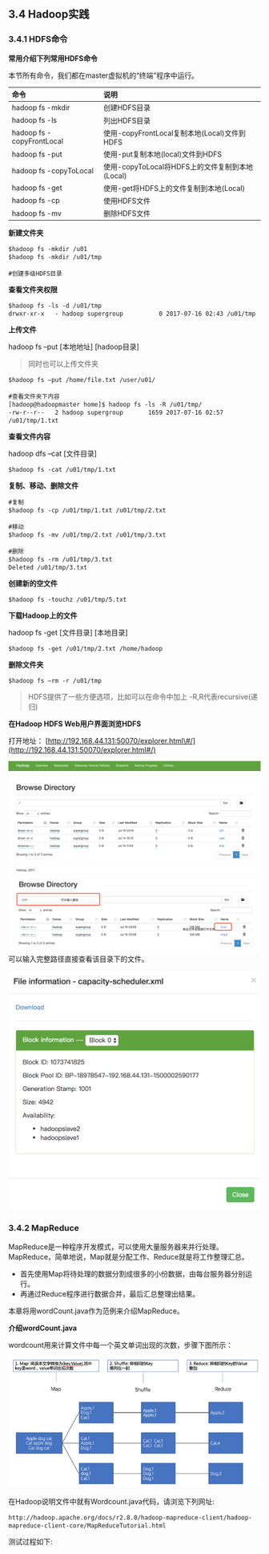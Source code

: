 ## 3.4 Hadoop实践

### 3.4.1 HDFS命令

**常用介绍下列常用HDFS命令**

本节所有命令，我们都在master虚拟机的“终端”程序中运行。

| 命令 | 说明 |
| :--- | :--- |
| hadoop fs -mkdir | 创建HDFS目录 |
| hadoop fs -ls | 列出HDFS目录 |
| hadoop fs -copyFrontLocal | 使用-copyFrontLocal复制本地\(Local\)文件到HDFS |
| hadoop fs -put | 使用-put复制本地\(local\)文件到HDFS |
| hadoop fs -copyToLocal | 使用-copyToLocal将HDFS上的文件复制到本地\(Local\) |
| hadoop fs -get | 使用-get将HDFS上的文件复制到本地\(Local\) |
| hadoop fs -cp | 使用HDFS文件 |
| hadoop fs -mv | 删除HDFS文件 |

**新建文件夹**

```
$hadoop fs -mkdir /u01
$hadoop fs -mkdir /u01/tmp

#创建多级HDFS目录
```

**查看文件夹权限**

```
$hadoop fs -ls -d /u01/tmp
drwxr-xr-x   - hadoop supergroup          0 2017-07-16 02:43 /u01/tmp
```

**上传文件**

hadoop fs –put \[本地地址\] \[hadoop目录\]

> 同时也可以上传文件夹

```
$hadoop fs –put /home/file.txt /user/u01/

#查看文件夹下内容
[hadoop@hadoopmaster home]$ hadoop fs -ls -R /u01/tmp/
-rw-r--r--   2 hadoop supergroup       1659 2017-07-16 02:57 /u01/tmp/1.txt
```

**查看文件内容**

hadoop dfs –cat \[文件目录\]

```
$hadoop fs -cat /u01/tmp/1.txt
```

**复制、移动、删除文件**

```
#复制
$hadoop fs -cp /u01/tmp/1.txt /u01/tmp/2.txt

#移动
$hadoop fs -mv /u01/tmp/2.txt /u01/tmp/3.txt

#删除
$hadoop fs -rm /u01/tmp/3.txt
Deleted /u01/tmp/3.txt
```

**创建新的空文件**

```
$hadoop fs -touchz /u01/tmp/5.txt
```

**下载Hadoop上的文件**

hadoop fs -get \[文件目录\] \[本地目录\]

```
$hadoop fs -get /u01/tmp/2.txt /home/hadoop
```

**删除文件夹**

```
$hadoop fs –rm -r /u01/tmp
```

> HDFS提供了一些方便选项，比如可以在命令中加上 -R,R代表recursive\(递归\)

**在Hadoop HDFS Web用户界面浏览HDFS**

打开地址： [http://192.168.44.131:50070/explorer.html\#/](http://192.168.44.131:50070/explorer.html#/)

![](/assets/3.4.1_1.png)![](/assets/3.4.1_2.png)可以输入完整路径直接查看该目录下的文件。

![](/assets/3.4.1_3.png)

### 3.4.2 MapReduce

MapReduce是一种程序开发模式，可以使用大量服务器来并行处理。MapReduce，简单地说，Map就是分配工作、Reduce就是将工作整理汇总。

* 首先使用Map将待处理的数据分割成很多的小份数据，由每台服务器分别运行。
* 再通过Reduce程序进行数据合并，最后汇总整理出结果。

本章将用wordCount.java作为范例来介绍MapReduce。

**介绍wordCount.java**

wordcount用来计算文件中每一个英文单词出现的次数，步骤下图所示：

![](/assets/3.4.2_1.png)



在Hadoop说明文件中就有Wordcount.java代码，请浏览下列网址:

```
http://hadoop.apache.org/docs/r2.8.0/hadoop-mapreduce-client/hadoop-mapreduce-client-core/MapReduceTutorial.html
```

测试过程如下:



